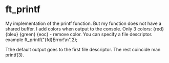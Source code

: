 # ft_printf

My implementation of the printf function. 
But my function does not have a shared buffer.
I add colors when output to the console.
Only 3 colors:
{red} 
{bleu}
{green}
{eoc} - remove color.
You can specify a file descriptor.
example
ft_printf("{fd}Error!\n",2);

Тthe default output goes to the first file descriptor.
The rest coincide man printf(3).
